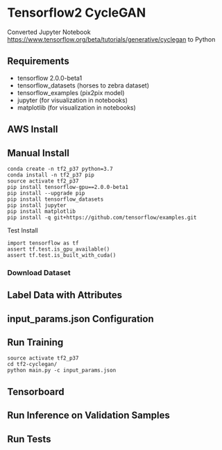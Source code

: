 # Tensorflow2 CycleGAN
Converted Jupyter Notebook https://www.tensorflow.org/beta/tutorials/generative/cyclegan to Python 

## Requirements
* tensorflow 2.0.0-beta1
* tensorflow_datasets (horses to zebra dataset)
* tensorflow_examples (pix2pix model)
* jupyter (for visualization in notebooks)
* matplotlib (for visualization in notebooks)


## AWS Install


## Manual Install
```
conda create -n tf2_p37 python=3.7
conda install -n tf2_p37 pip
source activate tf2_p37
pip install tensorflow-gpu==2.0.0-beta1
pip install --upgrade pip
pip install tensorflow_datasets
pip install jupyter
pip install matplotlib
pip install -q git+https://github.com/tensorflow/examples.git
```

Test Install
```
import tensorflow as tf
assert tf.test.is_gpu_available()
assert tf.test.is_built_with_cuda()
```

### Download Dataset


## Label Data with Attributes

## input_params.json Configuration


## Run Training
```
source activate tf2_p37
cd tf2-cyclegan/
python main.py -c input_params.json
```

## Tensorboard


## Run Inference on Validation Samples


## Run Tests
